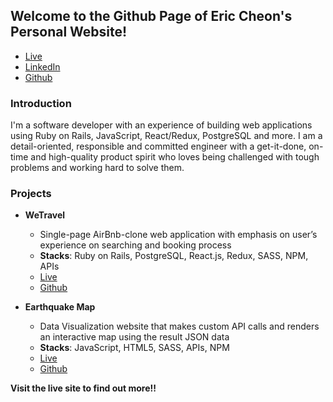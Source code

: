 ## Welcome to the Github Page of Eric Cheon's Personal Website!

+ [Live](https://hcheon549.github.io/)
+ [LinkedIn](https://www.linkedin.com/in/eric-cheon-90576322/)
+ [Github](https://www.github.com/hcheon549)

### Introduction
I'm a software developer with an experience of building web applications using Ruby on Rails, JavaScript, React/Redux, PostgreSQL and more. I am a detail-oriented, responsible and committed engineer with a get-it-done, on-time and high-quality product spirit who loves being challenged with tough problems and working hard to solve them.

### Projects
+ **WeTravel**
  + Single-page AirBnb-clone web application with emphasis on user’s experience on searching and booking process
  + **Stacks**: Ruby on Rails, PostgreSQL, React.js, Redux, SASS, NPM, APIs
  + [Live](https://we-travel.herokuapp.com)
  + [Github](https://github.com/hcheon549/WeTravel)

+ **Earthquake Map**
  + Data Visualization website that makes custom API calls and renders an interactive map using the result JSON data
  + **Stacks**: JavaScript, HTML5, SASS, APIs, NPM
  + [Live](https://www.earthquakemap.nyc)
  + [Github](https://github.com/hcheon549/EarthquakeMap)

**Visit the live site to find out more!!**
